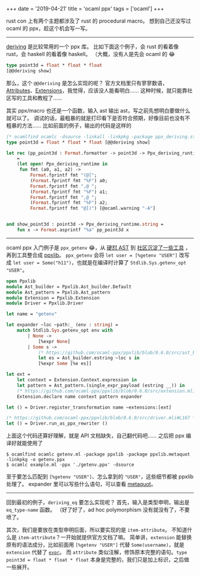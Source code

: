 +++
date = '2019-04-21'
title = 'ocaml ppx'
tags = ['ocaml']
+++

rust con 上有两个主题都涉及了 rust 的 procedural macro。
想到自己还没写过 ocaml 的 ppx，趁这个机会写一写。

---

[deriving](https://github.com/ocaml-ppx/ppx_deriving) 是比较常用的一个 ppx 库。
比如下面这个例子，会 rust 的看着像 rust，会 haskell 的看着像 haskell。
（大概，没有人是先会 ocaml 的 😂

```ocaml
type point3d = float * float * float
[@@deriving show]
```

那么，这个 `@@deriving` 是怎么实现的呢？
官方文档里只有寥寥数语，[Attributes](https://caml.inria.fr/pub/docs/manual-ocaml-4.08/manual035.html)、[Extensions](https://caml.inria.fr/pub/docs/manual-ocaml-4.08/manual036.html)，我觉得，应该没人能看明白……
这种时候，就只能靠社区写的工具和教程了……

其实 ppx/macro 也还是一个函数，输入 ast 输出 ast，写之前先想明白要做什么就可以了。
调试的话，最粗暴的就是打印看下是否符合预期，好像目前也没有不粗暴的方法……
比如前面的例子，输出的代码是这样的

```ocaml
(* ocamlfind ocamlc -dsource -linkall -linkpkg -package ppx_deriving.std point3d.ml *)
type point3d = float * float * float [@@deriving show]

let rec (pp_point3d : Format.formatter -> point3d -> Ppx_deriving_runtime.unit)
    =
    (let open! Ppx_deriving_runtime in
     fun fmt (a0, a1, a2) ->
         Format.fprintf fmt "(@[";
         (Format.fprintf fmt "%F") a0;
         Format.fprintf fmt ",@ ";
         (Format.fprintf fmt "%F") a1;
         Format.fprintf fmt ",@ ";
         (Format.fprintf fmt "%F") a2;
         Format.fprintf fmt "@])") [@ocaml.warning "-A"]


and show_point3d : point3d -> Ppx_deriving_runtime.string =
    fun x -> Format.asprintf "%a" pp_point3d x
```

---

ocaml ppx 入门例子是 `ppx_getenv` 😂，从 [硬怼 AST](https://whitequark.org/blog/2014/04/16/a-guide-to-extension-points-in-ocaml/) 到 [社区沉淀了一些工具](http://rgrinberg.com/posts/extension-points-3-years-later/) ，再到工具整合成 [ppxlib](https://github.com/ocaml-ppx/ppxlib/blob/master/HISTORY.md)。
`ppx_getenv` 会将 `let user = [%getenv "USER"]` 改写成 `let user = Some("h11")`，也就是在编译时计算了 `Stdlib.Sys.getenv_opt "USER"`。

```ocaml
open Ppxlib
module Ast_builder = Ppxlib.Ast_builder.Default
module Ast_pattern = Ppxlib.Ast_pattern
module Extension = Ppxlib.Extension
module Driver = Ppxlib.Driver

let name = "getenv"

let expander ~loc ~path:_ (env : string) =
    match Stdlib.Sys.getenv_opt env with
        | None ->
            [%expr None]
        | Some s ->
            (* https://github.com/ocaml-ppx/ppxlib/blob/0.6.0/src/ast_builder_intf.ml#L7 *)
            let es = Ast_builder.estring ~loc s in
            [%expr Some [%e es]]

let ext =
    let context = Extension.Context.expression in
    let pattern = Ast_pattern.(single_expr_payload (estring __)) in
    (* https://github.com/ocaml-ppx/ppxlib/blob/0.6.0/src/extension.mli *)
    Extension.declare name context pattern expander

let () = Driver.register_transformation name ~extensions:[ext]

(* https://github.com/ocaml-ppx/ppxlib/blob/0.6.0/src/driver.mli#L167 *)
let () = Driver.run_as_ppx_rewriter ()
```

上面这个代码还算好理解，就是 API 文档缺失，自己翻代码吧……
之后把 ppx 编译好就能使用了

```
$ ocamlfind ocamlc getenv.ml -package ppxlib -package ppxlib.metaquot -linkpkg -o getenv.ppx
$ ocamlc example.ml -ppx './getenv.ppx' -dsource
```

至于要怎么匹配到 `[%getenv "USER"]`、怎么拿到的 `"USER"`，这些细节都被 ppxlib 处理了。
expander 里可以写些什么语句，可以查看 [metaquot](https://ppxlib.readthedocs.io/en/latest/ppx-for-plugin-authors.html#metaquot)。

---

回到最初的例子，`deriving_eq` 要怎么实现呢？
首先，输入是类型申明，输出是 `eq_type-name` 函数。
（好了好了，ad hoc polymorphism 没有就没有了，不要喷了。

其次，我们是要放在类型申明后面，所以要实现的是 `item-attribute`。
不知道什么是 `item-attribute`？一开始就提供官方文档了嘛。
简单讲，`extension` 能替换原有的语法成分，比如前面用 `[%getenv "USER"]` 代替 `Some(username)`，就是 `extension` 代替了 [`expr`](https://caml.inria.fr/pub/docs/manual-ocaml-4.08/expr.html#expr)。
而 `attribute` 类似注解，修饰原本完整的语句。`type point3d = float * float * float` 本身是完整的，我们只是加上标识，之后做一些展开。




